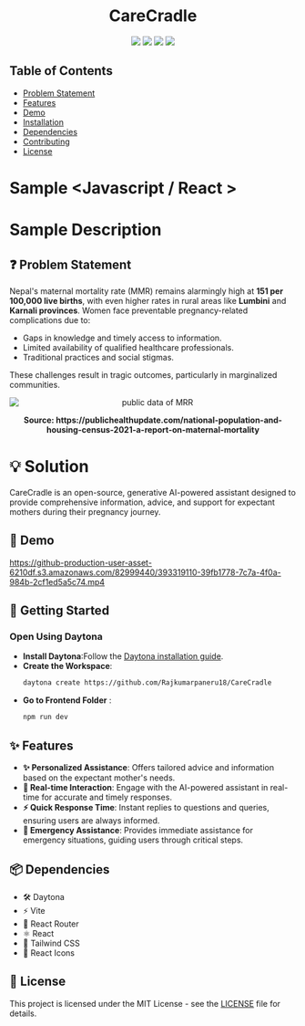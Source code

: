 <h1 align="center">CareCradle</h1>
<p align="center">
  <img src="https://img.shields.io/badge/JavaScript-F7DF1E?style=for-the-badge&logo=javascript&logoColor=black"> 
  <img src="https://img.shields.io/badge/React-20232A?style=for-the-badge&logo=react&logoColor=61DAFB">
  <img src="https://img.shields.io/badge/Tailwind_CSS-38B2AC?style=for-the-badge&logo=tailwind-css&logoColor=white">
  <img src="https://github.com/PRASUN-SITAULA/carbonWise/assets/89672957/106f3a07-d14a-4ee9-9e0c-c8cfbc635a79">

</p>


## Table of Contents

- [Problem Statement](#problem_statement)
- [Features](#features)
- [Demo](#demo)
- [Installation](#installation)
- [Dependencies](#dependencies)
- [Contributing](#contributing)
- [License](#license)

# Sample <Javascript / React >

# Sample Description 


## ❓ Problem Statement

Nepal's maternal mortality rate (MMR) remains alarmingly high at **151 per 100,000 live births**, with even higher rates in rural areas like **Lumbini** and **Karnali provinces**. Women face preventable pregnancy-related complications due to:  
- Gaps in knowledge and timely access to information.  
- Limited availability of qualified healthcare professionals.  
- Traditional practices and social stigmas.

These challenges result in tragic outcomes, particularly in marginalized communities.  

<div style="text-align: center;">
    <img src="https://publichealthupdate.com/wp-content/uploads/2023/03/20-791x1024.jpg" alt="public data of MRR" style="display: block; margin: 0 auto;"/>
     <p style="font-weight: bold;">Source: <a href="https://publichealthupdate.com/national-population-and-housing-census-2021-a-report-on-maternal-mortality"></a>https://publichealthupdate.com/national-population-and-housing-census-2021-a-report-on-maternal-mortality</p>
</div>


# 💡 Solution


CareCradle is an open-source, generative AI-powered assistant designed to provide comprehensive information, advice, and support for expectant mothers during their pregnancy journey.

## 🎥 Demo

https://github-production-user-asset-6210df.s3.amazonaws.com/82999440/393319110-39fb1778-7c7a-4f0a-984b-2cf1ed5a5c74.mp4

## 🚀 Getting Started

### Open Using Daytona
- **Install Daytona**:Follow the [Daytona installation guide](https://www.daytona.io/docs/installation/installation/). 
- **Create the Workspace**:  
  ```bash
  daytona create https://github.com/Rajkumarpaneru18/CareCradle
- **Go to Frontend Folder** :
    ```bash
    npm run dev
## ✨ Features
- **✨ Personalized Assistance**: Offers tailored advice and information based on the expectant mother's needs.
- **💬 Real-time Interaction**: Engage with the AI-powered assistant in real-time for accurate and timely responses.
- **⚡ Quick Response Time**: Instant replies to questions and queries, ensuring users are always informed.
- **🚨 Emergency Assistance**: Provides immediate assistance for emergency situations, guiding users through critical steps.



## 📦 Dependencies
- 🛠️ Daytona
- ⚡ Vite
- 🚏 React Router
- ⚛️ React
- 🎨 Tailwind CSS
- 🌟 React Icons

## 📜 License


This project is licensed under the MIT License - see the [LICENSE](LICENSE) file for details.
